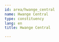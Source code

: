```yaml
---
id: area/hwange_central
name: Hwange Central
type: constituency
lang: en
title: Hwange Central

---
```

